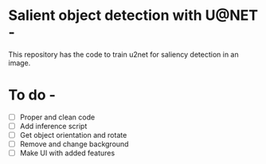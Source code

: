 # Salient object detection with U@NET - 

This repository has the code to train u2net for saliency detection in an image. 





# To do -

- [ ] Proper and clean code
- [ ] Add inference script
- [ ] Get object orientation and rotate
- [ ] Remove and change background
- [ ] Make UI with added features